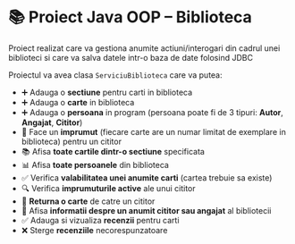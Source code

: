 # 📚 Proiect Java OOP – Biblioteca

Proiect realizat care va gestiona anumite actiuni/interogari din cadrul unei biblioteci si care va salva datele intr-o baza de date folosind JDBC

Proiectul va avea clasa `ServiciuBiblioteca` care va putea:

- ➕ Adauga o **sectiune** pentru carti in biblioteca  
- ➕ Adauga o **carte** in biblioteca  
- ➕ Adauga o **persoana** in program (persoana poate fi de 3 tipuri: **Autor**, **Angajat**, **Cititor**)  
- 📖 Face un **imprumut** (fiecare carte are un numar limitat de exemplare in biblioteca) pentru un cititor  
- 📚 Afisa **toate cartile dintr-o sectiune** specificata  
- 📊 Afisa **toate persoanele** din biblioteca
- ✅ Verifica **valabilitatea unei anumite carti** (cartea trebuie sa existe)  
- 🔍 Verifica **imprumuturile active** ale unui cititor  
- 🔁 **Returna o carte** de catre un cititor  
- 👤 Afisa **informatii despre un anumit cititor sau angajat** al bibliotecii
- ✅ Adauga si vizualiza **recenzii** pentru carti
- ❌ Sterge **recenziile** necorespunzatoare
 
